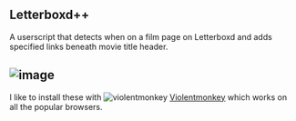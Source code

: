 ## Letterboxd++

A userscript that detects when on a film page on Letterboxd and adds specified links beneath movie title header.

![image](https://github.com/user-attachments/assets/749b615f-b68e-4dd8-8aaf-a959247fac4d)
---

I like to install these with ![violentmonkey](https://user-images.githubusercontent.com/118710/186048168-68d8b5c8-690e-4579-8642-c6cd1e5b8ced.png) [Violentmonkey](https://violentmonkey.github.io/) which works on all the popular browsers.
